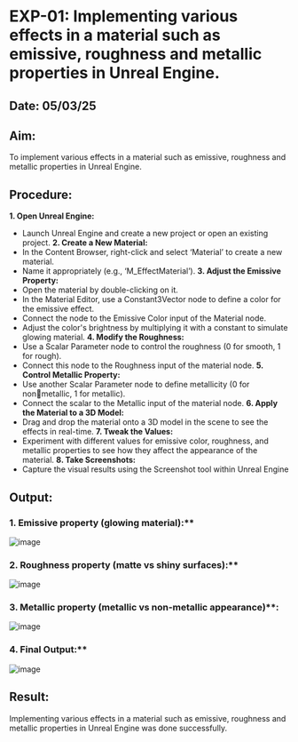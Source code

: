 # EXP-01: Implementing various effects in a material such as emissive, roughness and metallic properties in Unreal Engine.
## Date: 05/03/25
## Aim:
To implement various effects in a material such as emissive, roughness and metallic
properties in Unreal Engine.

## Procedure:
**1. Open Unreal Engine:**
* Launch Unreal Engine and create a new project or open an existing project.
**2. Create a New Material:**
* In the Content Browser, right-click and select ‘Material’ to create a new material.
* Name it appropriately (e.g., ‘M_EffectMaterial’).
**3. Adjust the Emissive Property:**
* Open the material by double-clicking on it.
* In the Material Editor, use a Constant3Vector node to define a color for the emissive effect.
* Connect the node to the Emissive Color input of the Material node.
* Adjust the color's brightness by multiplying it with a constant to simulate glowing material.
**4. Modify the Roughness:**
* Use a Scalar Parameter node to control the roughness (0 for smooth, 1 for rough).
* Connect this node to the Roughness input of the material node.
**5. Control Metallic Property:**
* Use another Scalar Parameter node to define metallicity (0 for non￾metallic, 1 for metallic).
* Connect the scalar to the Metallic input of the material node.
**6. Apply the Material to a 3D Model:**
* Drag and drop the material onto a 3D model in the scene to see the effects in real-time.
**7. Tweak the Values:**
* Experiment with different values for emissive color, roughness, and metallic properties to see how they affect the appearance of the material.
**8. Take Screenshots:**
* Capture the visual results using the Screenshot tool within Unreal Engine

## Output:
### 1. Emissive property (glowing material):**
![image](https://github.com/user-attachments/assets/2c4ffcb2-c8b2-4c8e-827b-a3daa38286f1)

### 2. Roughness property (matte vs shiny surfaces):**
![image](https://github.com/user-attachments/assets/8ba9d5f9-b604-4256-8541-9994367c0be0)

### 3. Metallic property (metallic vs non-metallic appearance)**:
![image](https://github.com/user-attachments/assets/8461e700-0ac1-4e17-a4e8-91dd9a731a82)

### 4. Final Output:**
![image](https://github.com/user-attachments/assets/0ea17acd-c149-416f-85f3-a6b2e39ad54f)

## Result:
Implementing various effects in a material such as emissive, roughness and metallic properties in Unreal Engine was done successfully.
